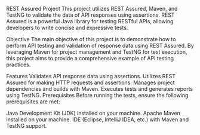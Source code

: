 
REST Assured Project
This project utilizes REST Assured, Maven, and TestNG to validate the data of API responses using assertions. REST Assured is a powerful Java library for testing RESTful APIs, allowing developers to write concise and expressive tests.

Objective
The main objective of this project is to demonstrate how to perform API testing and validation of response data using REST Assured. By leveraging Maven for project management and TestNG for test execution, this project aims to provide a comprehensive example of API testing practices.

Features
Validates API response data using assertions.
Utilizes REST Assured for making HTTP requests and assertions.
Manages project dependencies and builds with Maven.
Executes tests and generates reports using TestNG.
Prerequisites
Before running the tests, ensure the following prerequisites are met:

Java Development Kit (JDK) installed on your machine.
Apache Maven installed on your machine.
IDE (Eclipse, IntelliJ IDEA, etc.) with Maven and TestNG support.
